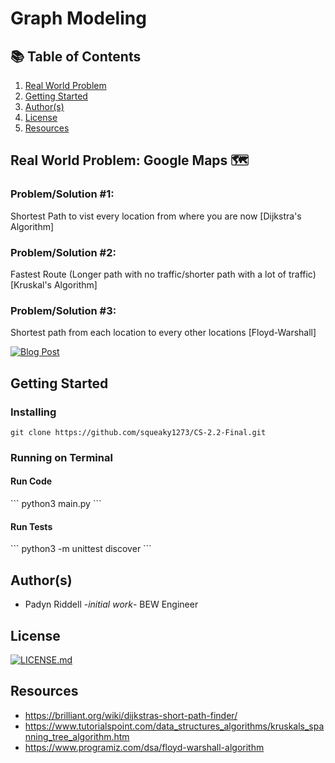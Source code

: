 # Graph Modeling

## 📚 Table of Contents

1. [Real World Problem](#real-world-problem)
2. [Getting Started](#getting-started)
3. [Author(s)](#author(s))
3. [License](#license)
4. [Resources](#resources)

## Real World Problem: Google Maps 🗺️

### Problem/Solution #1: 
<p>Shortest Path to vist every location from where you are now [Dijkstra's Algorithm]</p>

### Problem/Solution #2: 
<p>Fastest Route (Longer path with no traffic/shorter path with a lot of traffic) [Kruskal's Algorithm]</p>

### Problem/Solution #3: 
<p>Shortest path from each location to every other locations [Floyd-Warshall]</p>

[![Blog Post](https://medium.com/@pjriddell22)](https://medium.com/@pjriddell22)

## Getting Started
### Installing
```
git clone https://github.com/squeaky1273/CS-2.2-Final.git
```

### Running on Terminal
<h4>Run Code</h4>
```
python3 main.py
```
<h4>Run Tests</h4>
```
python3 -m unittest discover
```

## Author(s)
- Padyn Riddell -<i>initial work</i>- BEW Engineer

## License
[![LICENSE.md](https://github.com/squeaky1273/CS-2.2-Final/blob/master/LICENSE)](https://github.com/squeaky1273/CS-2.2-Final/blob/master/LICENSE)

## Resources
- https://brilliant.org/wiki/dijkstras-short-path-finder/
- https://www.tutorialspoint.com/data_structures_algorithms/kruskals_spanning_tree_algorithm.htm
- https://www.programiz.com/dsa/floyd-warshall-algorithm